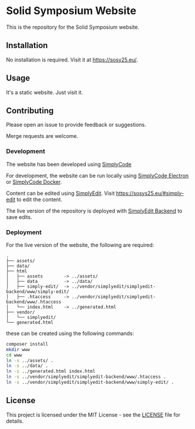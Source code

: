# Solid Symposium Website

This is the repository for the Solid Symposium website.

## Installation

No installation is required. Visit it at https://sosy25.eu/.

## Usage

It's a static website. Just visit it.

## Contributing

Please open an issue to provide feedback or suggestions.

Merge requests are welcome.

### Development

The website has been developed using [SimplyCode][1]

For development, the website can be run locally using [SimplyCode Electron][2] or [SimplyCode Docker][3].

Content can be edited using [SimplyEdit][4]. Visit https://sosys25.eu/#simply-edit to edit the content.

The live version of the repository is deployed with [SimplyEdit Backend][5] to save edits.

### Deployment

For the live version of the website, the following are required:

```tree
.
├── assets/
├── data/
├── html
│   ├── assets        -> ../assets/
│   ├── data          -> ../data/
│   ├── simply-edit/  -> ../vendor/simplyedit/simplyedit-backend/www/simply-edit/
│   ├── .htaccess     -> ../vendor/simplyedit/simplyedit-backend/www/.htaccess
│   └── index.html    -> ../generated.html
├── vendor/
│   └── simplyedit/
└── generated.html
```

these can be created using the following commands:
```sh
composer install
mkdir www
cd www
ln -s ../assets/ .
ln -s ../data/ .
ln -s ../generated.html index.html
ln -s ../vendor/simplyedit/simplyedit-backend/www/.htaccess .
ln -s ../vendor/simplyedit/simplyedit-backend/www/simply-edit/ .
```

## License

This project is licensed under the MIT License - see the [LICENSE](LICENSE) file for details.

[1]: https://github.com/SimplyEdit/simplycode
[2]: https://github.com/SimplyEdit/simplycode-electron
[3]: https://github.com/SimplyEdit/simplycode-docker
[4]: https://simplyedit.io/
[5]: https://github.com/SimplyEdit/simplyedit-backend
